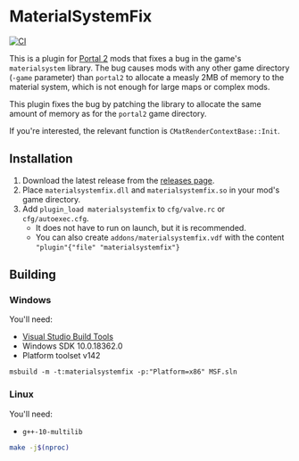 # MaterialSystemFix

[![CI](https://github.com/ThisAMJ/materialsystemfix/actions/workflows/CI.yml/badge.svg)](https://github.com/ThisAMJ/materialsystemfix/actions/workflows/CI.yml)

This is a plugin for [Portal 2](https://store.steampowered.com/app/620) mods that fixes a bug in the game's
`materialsystem` library. The bug causes mods with any other game directory
(`-game` parameter) than `portal2` to allocate a measly 2MB of memory to the
material system, which is not enough for large maps or complex mods.

This plugin fixes the bug by patching the library to allocate the same amount
of memory as for the `portal2` game directory.

If you're interested, the relevant function is `CMatRenderContextBase::Init`.

## Installation

1. Download the latest release from the [releases page](https://github.com/ThisAMJ/materialsystemfix/releases).
2. Place `materialsystemfix.dll` and `materialsystemfix.so` in your mod's game directory.
3. Add `plugin_load materialsystemfix` to `cfg/valve.rc` or `cfg/autoexec.cfg`.
    - It does not have to run on launch, but it is recommended.
    - You can also create `addons/materialsystemfix.vdf` with the content `"plugin"{"file" "materialsystemfix"}`

## Building

### Windows

You'll need:

- [Visual Studio Build Tools](https://visualstudio.microsoft.com/visual-cpp-build-tools/)
- Windows SDK 10.0.18362.0
- Platform toolset v142

```batch
msbuild -m -t:materialsystemfix -p:"Platform=x86" MSF.sln
```

### Linux

You'll need:

- `g++-10-multilib`

```bash
make -j$(nproc)
```

